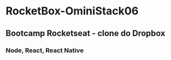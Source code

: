 # RocketBox-OminiStack06

## Bootcamp Rocketseat - clone do Dropbox 

###   Node, React, React Native
